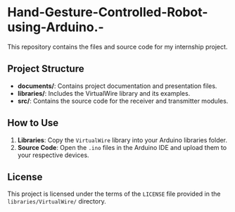 # Hand-Gesture-Controlled-Robot-using-Arduino.-

This repository contains the files and source code for my internship project.

## Project Structure

- **documents/**: Contains project documentation and presentation files.
- **libraries/**: Includes the VirtualWire library and its examples.
- **src/**: Contains the source code for the receiver and transmitter modules.

## How to Use

1. **Libraries**: Copy the `VirtualWire` library into your Arduino libraries folder.
2. **Source Code**: Open the `.ino` files in the Arduino IDE and upload them to your respective devices.

## License

This project is licensed under the terms of the `LICENSE` file provided in the `libraries/VirtualWire/` directory.

